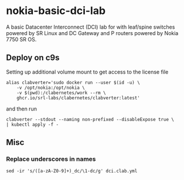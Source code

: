 # nokia-basic-dci-lab

A basic Datacenter Interconnect (DCI) lab for with leaf/spine switches powered by SR Linux and DC Gateway and P routers powered by Nokia 7750 SR OS.

## Deploy on c9s

Setting up additional volume mount to get access to the license file

```
alias clabverter='sudo docker run --user $(id -u) \
    -v /opt/nokia:/opt/nokia \
    -v $(pwd):/clabernetes/work --rm \
    ghcr.io/srl-labs/clabernetes/clabverter:latest'
```

and then run

```
clabverter --stdout --naming non-prefixed --disableExpose true \
| kubectl apply -f -
```

## Misc

### Replace underscores in names

```
sed -ir 's/([a-zA-Z0-9]+)_dc/\1-dc/g' dci.clab.yml
```
